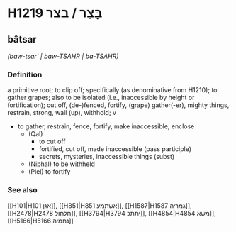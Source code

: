 # H1219 בָּצַר / בצר

## bâtsar

_(baw-tsar' | baw-TSAHR | ba-TSAHR)_

### Definition

a primitive root; to clip off; specifically (as denominative from H1210); to gather grapes; also to be isolated (i.e., inaccessible by height or fortification); cut off, (de-)fenced, fortify, (grape) gather(-er), mighty things, restrain, strong, wall (up), withhold; v

- to gather, restrain, fence, fortify, make inaccessible, enclose
  - (Qal)
    - to cut off
    - fortified, cut off, made inaccessible (pass participle)
    - secrets, mysteries, inaccessible things (subst)
  - (Niphal) to be withheld
  - (Piel) to fortify

### See also

[[H101|H101 אגן]], [[H851|H851 אשתמע]], [[H1587|H1587 גמריה]], [[H2478|H2478 חלחול]], [[H3794|H3794 יתתכ]], [[H4854|H4854 משא]], [[H5166|H5166 נחמיה]]
